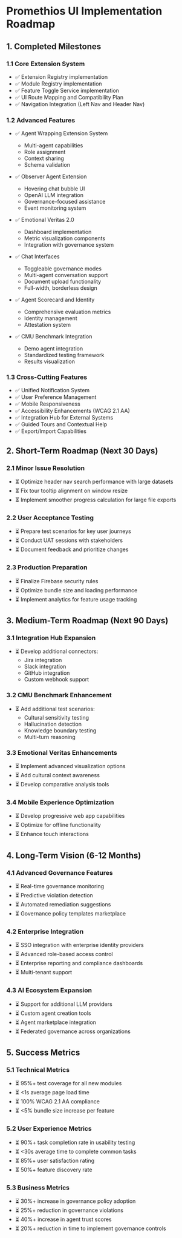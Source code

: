 # Promethios UI Implementation Roadmap

## 1. Completed Milestones

### 1.1 Core Extension System
- ✅ Extension Registry implementation
- ✅ Module Registry implementation
- ✅ Feature Toggle Service implementation
- ✅ UI Route Mapping and Compatibility Plan
- ✅ Navigation Integration (Left Nav and Header Nav)

### 1.2 Advanced Features
- ✅ Agent Wrapping Extension System
  - Multi-agent capabilities
  - Role assignment
  - Context sharing
  - Schema validation
  
- ✅ Observer Agent Extension
  - Hovering chat bubble UI
  - OpenAI LLM integration
  - Governance-focused assistance
  - Event monitoring system
  
- ✅ Emotional Veritas 2.0
  - Dashboard implementation
  - Metric visualization components
  - Integration with governance system
  
- ✅ Chat Interfaces
  - Toggleable governance modes
  - Multi-agent conversation support
  - Document upload functionality
  - Full-width, borderless design
  
- ✅ Agent Scorecard and Identity
  - Comprehensive evaluation metrics
  - Identity management
  - Attestation system
  
- ✅ CMU Benchmark Integration
  - Demo agent integration
  - Standardized testing framework
  - Results visualization

### 1.3 Cross-Cutting Features
- ✅ Unified Notification System
- ✅ User Preference Management
- ✅ Mobile Responsiveness
- ✅ Accessibility Enhancements (WCAG 2.1 AA)
- ✅ Integration Hub for External Systems
- ✅ Guided Tours and Contextual Help
- ✅ Export/Import Capabilities

## 2. Short-Term Roadmap (Next 30 Days)

### 2.1 Minor Issue Resolution
- ⏳ Optimize header nav search performance with large datasets
- ⏳ Fix tour tooltip alignment on window resize
- ⏳ Implement smoother progress calculation for large file exports

### 2.2 User Acceptance Testing
- ⏳ Prepare test scenarios for key user journeys
- ⏳ Conduct UAT sessions with stakeholders
- ⏳ Document feedback and prioritize changes

### 2.3 Production Preparation
- ⏳ Finalize Firebase security rules
- ⏳ Optimize bundle size and loading performance
- ⏳ Implement analytics for feature usage tracking

## 3. Medium-Term Roadmap (Next 90 Days)

### 3.1 Integration Hub Expansion
- ⏳ Develop additional connectors:
  - Jira integration
  - Slack integration
  - GitHub integration
  - Custom webhook support

### 3.2 CMU Benchmark Enhancement
- ⏳ Add additional test scenarios:
  - Cultural sensitivity testing
  - Hallucination detection
  - Knowledge boundary testing
  - Multi-turn reasoning

### 3.3 Emotional Veritas Enhancements
- ⏳ Implement advanced visualization options
- ⏳ Add cultural context awareness
- ⏳ Develop comparative analysis tools

### 3.4 Mobile Experience Optimization
- ⏳ Develop progressive web app capabilities
- ⏳ Optimize for offline functionality
- ⏳ Enhance touch interactions

## 4. Long-Term Vision (6-12 Months)

### 4.1 Advanced Governance Features
- ⏳ Real-time governance monitoring
- ⏳ Predictive violation detection
- ⏳ Automated remediation suggestions
- ⏳ Governance policy templates marketplace

### 4.2 Enterprise Integration
- ⏳ SSO integration with enterprise identity providers
- ⏳ Advanced role-based access control
- ⏳ Enterprise reporting and compliance dashboards
- ⏳ Multi-tenant support

### 4.3 AI Ecosystem Expansion
- ⏳ Support for additional LLM providers
- ⏳ Custom agent creation tools
- ⏳ Agent marketplace integration
- ⏳ Federated governance across organizations

## 5. Success Metrics

### 5.1 Technical Metrics
- ⏳ 95%+ test coverage for all new modules
- ⏳ <1s average page load time
- ⏳ 100% WCAG 2.1 AA compliance
- ⏳ <5% bundle size increase per feature

### 5.2 User Experience Metrics
- ⏳ 90%+ task completion rate in usability testing
- ⏳ <30s average time to complete common tasks
- ⏳ 85%+ user satisfaction rating
- ⏳ 50%+ feature discovery rate

### 5.3 Business Metrics
- ⏳ 30%+ increase in governance policy adoption
- ⏳ 25%+ reduction in governance violations
- ⏳ 40%+ increase in agent trust scores
- ⏳ 20%+ reduction in time to implement governance controls
